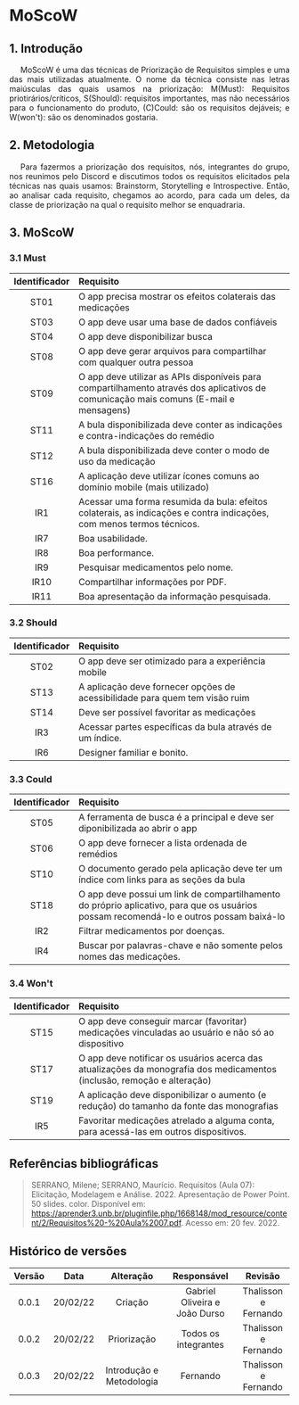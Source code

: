 # MoScoW

## 1. Introdução
<p style="text-indent: 20px; text-align: justify">
    MoScoW é uma das técnicas de Priorização de Requisitos simples e uma das mais utilizadas atualmente. O nome da técnica consiste nas letras maiúsculas das quais usamos na  priorização: M(Must): Requisitos priotirários/críticos, S(Should): requisitos importantes, mas não necessários para o funcionamento do produto, (C)Could: são os requisitos dejáveis; e W(won't): são os denominados gostaria.
</p>

## 2. Metodologia
<p style="text-indent: 20px; text-align: justify">
    Para fazermos a priorização dos requisitos, nós, integrantes do grupo, nos reunimos pelo Discord e discutimos todos os requisitos elicitados pela técnicas nas quais usamos: Brainstorm, Storytelling e Introspective.
    Então, ao analisar cada requisito, chegamos ao acordo, para cada um deles, da classe de priorização na qual o requisito melhor se enquadraria.
</p>

## 3. MoScoW

### 3.1 Must
|Identificador|Requisito|
|:-:|:-|
|ST01|O app precisa mostrar os efeitos colaterais das medicações|
|ST03|O app deve usar uma base de dados confiáveis|
|ST04|O app deve disponibilizar busca|
|ST08|O app deve gerar arquivos para compartilhar com qualquer outra pessoa|
|ST09|O app deve utilizar as APIs disponíveis para compartilhamento através dos aplicativos de comunicação mais comuns (E-mail e mensagens)|
|ST11|A bula disponibilizada deve conter as indicações e contra-indicações do remédio|
|ST12|A bula disponibilizada deve conter o modo de uso da medicação|
|ST16|A aplicação deve utilizar ícones comuns ao domínio mobile (mais utilizado)|
|IR1| Acessar uma forma resumida da bula: efeitos colaterais, as indicações e contra indicações, com menos termos técnicos.|
|IR7| Boa usabilidade.| 
|IR8| Boa performance.|
|IR9| Pesquisar medicamentos pelo nome.|
|IR10| Compartilhar informações por PDF.|
|IR11| Boa apresentação da informação pesquisada.|

### 3.2 Should
|Identificador|Requisito|
|:-:|:-|
|ST02|O app deve ser otimizado para a experiência mobile|
|ST13|A aplicação deve fornecer opções de acessibilidade para quem tem visão ruim|
|ST14|Deve ser possível favoritar as medicações|
|IR3| Acessar partes específicas da bula através de um índice.|
|IR6| Designer familiar e bonito.|

### 3.3 Could
|Identificador|Requisito|
|:-:|:-|
|ST05|A ferramenta de busca é a principal e deve ser diponibilizada ao abrir o app|
|ST06|O app deve fornecer a lista ordenada de remédios|
|ST10|O documento gerado pela aplicação deve ter um índice com links para as seções da bula|
|ST18|O app deve possui um link de compartilhamento do próprio aplicativo, para que os usuários possam recomendá-lo e outros possam baixá-lo|
|IR2| Filtrar medicamentos por doenças.|
|IR4| Buscar por palavras-chave e não somente pelos nomes das medicações.|

### 3.4 Won't
|Identificador|Requisito|
|:-:|:-|
|ST15|O app deve conseguir marcar (favoritar) medicações vinculadas ao usuário e não só ao dispositivo|
|ST17|O app deve notificar os usuários acerca das atualizações da monografia dos medicamentos (inclusão, remoção e alteração)|
|ST19|A aplicação deve disponibilizar o aumento (e redução) do tamanho da fonte das monografias|
|IR5| Favoritar medicações atrelado a alguma conta, para acessá-las em outros dispositivos.|


## Referências bibliográficas
> SERRANO, Milene; SERRANO, Maurício. Requisitos (Aula 07): Elicitação, Modelagem e Análise. 2022. Apresentação de Power Point. 50 slides. color. Disponível em: https://aprender3.unb.br/pluginfile.php/1668148/mod_resource/content/2/Requisitos%20-%20Aula%2007.pdf. Acesso em: 20 fev. 2022.

## Histórico de versões

Versão|Data|Alteração|Responsável|Revisão|
:-:|:-:|:-:|:-:|:-:|
0.0.1|20/02/22|Criação|Gabriel Oliveira e João Durso|Thalisson e Fernando|
0.0.2|20/02/22|Priorização|Todos os integrantes|Thalisson e Fernando|
0.0.3|20/02/22|Introdução e Metodologia|Fernando|Thalisson e Fernando|